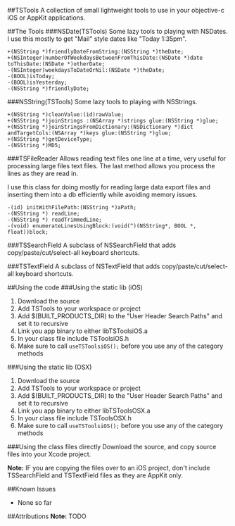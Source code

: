 ##TSTools
A collection of small lightweight tools to use in your objective-c iOS or AppKit applications.

##The Tools
###NSDate(TSTools)
Some lazy tools to playing with NSDates. I use this mostly to get "Mail" style dates like "Today 1:35pm".

	+(NSString *)friendlyDateFromString:(NSString *)theDate;
	+(NSInteger)numberOfWeekdaysBetweenFromThisDate:(NSDate *)date toThisDate:(NSDate *)otherDate;
	-(NSInteger)weekdaysToDateOrNil:(NSDate *)theDate;
	-(BOOL)isToday;
	-(BOOL)isYesterday;
	-(NSString *)friendlyDate;

###NSString(TSTools)
Some lazy tools to playing with NSStrings.

	+(NSString *)cleanValue:(id)rawValue;
	+(NSString *)joinStrings :(NSArray *)strings glue:(NSString *)glue;
	+(NSString *)joinStringsFromDictionary:(NSDictionary *)dict andTargetCols:(NSArray *)keys glue:(NSString *)glue;
	+(NSString *)getDeviceType;
	-(NSString *)MD5;

###TSFileReader
Allows reading text files one line at a time, very useful for processing large files text files. The last method allows you process the lines as they are read in.

I use this class for doing mostly for reading large data export files and inserting them into a db efficiently while avoiding memory issues.

	-(id) initWithFilePath:(NSString *)aPath;
	-(NSString *) readLine;
	-(NSString *) readTrimmedLine;
	-(void) enumerateLinesUsingBlock:(void(^)(NSString*, BOOL *, float))block;

###TSSearchField
A subclass of NSSearchField that adds copy/paste/cut/select-all keyboard shortcuts.

###TSTextField
A subclass of NSTextField that adds copy/paste/cut/select-all keyboard shortcuts. 

##Using the code
###Using the static lib (iOS)
 1. Download the source
 2. Add TSTools to your workspace or project
 3. Add $(BUILT_PRODUCTS_DIR) to the "User Header Search Paths" and set it to recursive
 4. Link you app binary to either libTSToolsiOS.a 
 5. In your class file include TSToolsiOS.h
 6. Make sure to call `useTSToolsiOS();` before you use any of the category methods

###Using the static lib (OSX)
 1. Download the source
 2. Add TSTools to your workspace or project
 3. Add $(BUILT_PRODUCTS_DIR) to the "User Header Search Paths" and set it to recursive
 4. Link you app binary to either libTSToolsOSX.a 
 5. In your class file include TSToolsOSX.h
 6. Make sure to call `useTSToolsiOS();` before you use any of the category methods
 
###Using the class files directly
Download the source, and copy source files into your Xcode project. 

**Note:** IF you are copying the files over to an iOS project, don't include TSSearchField and TSTextField files as they are AppKit only.
 
##Known Issues
 - None so far
 
##Attributions
**Note:** TODO